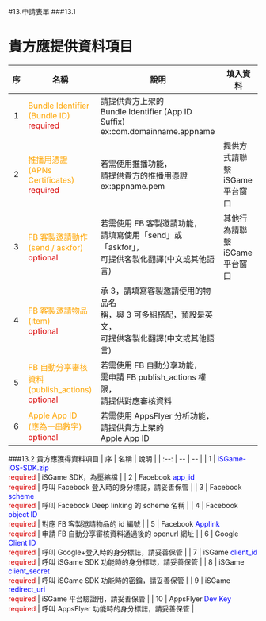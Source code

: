 #13.申請表單
###13.1 <h1 id="dele">貴方應提供資料項目</h1>


| 序 | 名稱 | 說明 | 填入資料 |
| :--: | -- | -- | -- |
| 1 | <font color="orange">Bundle Identifier <br>(Bundle ID)</font> <br><font color="darkpink">required</font> | 請提供貴方上架的<br>Bundle Identifier (App ID Suffix)<br>ex:com.domainname.appname |  |
| 2 | <font color="orange">推播用憑證<br>(APNs Certificates)</font> <br><font color="darkpink">required</font> | 若需使用推播功能，<br>請提供貴方的推播用憑證<br>ex:appname.pem | 提供方式請聯繫<br>iSGame 平台窗口 |
| 3 | <font color="orange">FB 客製邀請動作<br>(send / askfor)</font> <br><font color="darkpink">optional</font> | 若需使用 FB 客製邀請功能，<br>請填寫使用「send」或「askfor」，<br>可提供客製化翻譯(中文或其他語言)| 其他行為請聯繫<br>iSGame 平台窗口 |
| 4 | <font color="orange">FB 客製邀請物品<br>(item)</font> <br><font color="darkpink">optional</font> | 承 3，請填寫客製邀請使用的物品名<br>稱，與 3 可多組搭配，預設是英文，<br>可提供客製化翻譯(中文或其他語言) |  |
| 5 | <font color="orange">FB 自動分享審核資料<br>(publish_actions)</font> <br><font color="darkpink">optional</font> | 若需使用 FB 自動分享功能，<br>需申請 FB publish_actions 權限，<br>請提供對應審核資料 |  |
| 6 | <font color="orange">Apple App ID<br>(應為一串數字)</font> <br><font color="darkpink">optional</font> | 若需使用 AppsFlyer 分析功能，<br>請提供貴方上架的<br>Apple App ID |  ||


###13.2 貴方應獲得資料項目
| 序 | 名稱 | 說明 |
| :--: | -- | -- |
| 1 | <font color="blue">iSGame-iOS-SDK.zip</font><br><font color="dark">required</font> | iSGame SDK，為壓縮檔 |
| 2 |  Facebook <font color="blue">app_id</font><br><font color="dark">required</font> | 呼叫 Facebook 登入時的身分標誌，請妥善保管 |
| 3 | Facebook <font color="blue">scheme</font><br><font color="dark">required</font> | 呼叫 Facebook Deep linking 的 scheme 名稱 |
| 4 | Facebook <font color="blue">object ID</font><br><font color="dark">required</font> | 對應 FB 客製邀請物品的 id 編號 |
| 5 | Facebook <font color="blue">Applink</font><br><font color="dark">required</font> | 申請 FB 自動分享審核資料通過後的 openurl 網址 |
| 6 | Google <font color="blue">Client ID</font><br><font color="dark">required</font> | 呼叫 Google+登入時的身分標誌，請妥善保管 |
| 7 | iSGame <font color="blue">client_id</font><br><font color="dark">required</font> | 呼叫 iSGame SDK 功能時的身分標誌，請妥善保管 |
| 8 | iSGame <font color="blue">client_secret</font><br><font color="dark">required</font> | 呼叫 iSGame SDK 功能時的密鑰，請妥善保管 |
| 9 | iSGame <font color="blue">redirect_uri</font><br><font color="dark">required</font> | iSGame 平台驗證用，請妥善保管 |
| 10 | AppsFlyer <font color="blue">Dev Key</font><br><font color="dark">required</font> | 呼叫 AppsFlyer 功能時的身分標誌，請妥善保管 |

